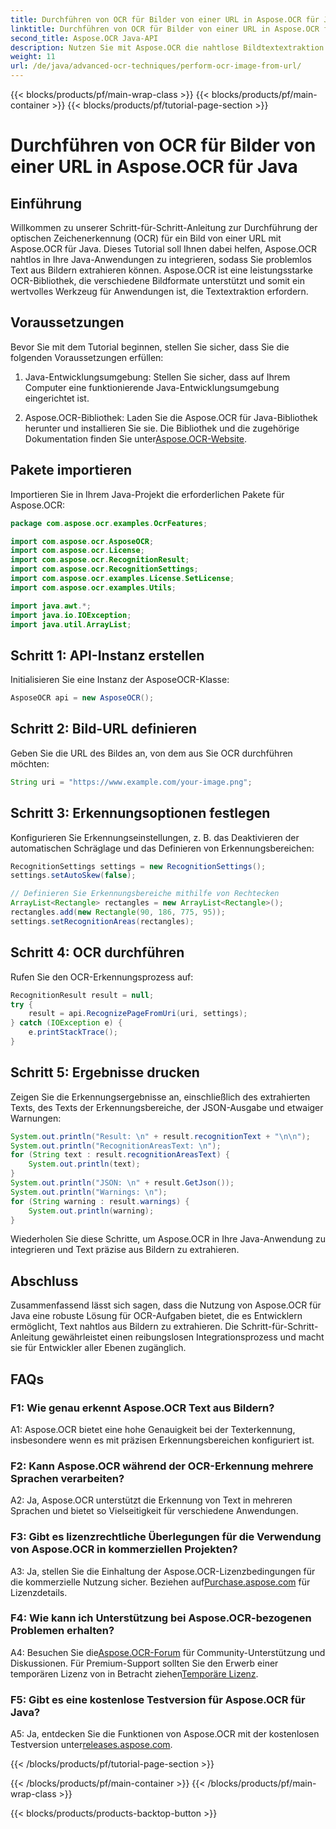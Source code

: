 ```yaml
---
title: Durchführen von OCR für Bilder von einer URL in Aspose.OCR für Java
linktitle: Durchführen von OCR für Bilder von einer URL in Aspose.OCR für Java
second_title: Aspose.OCR Java-API
description: Nutzen Sie mit Aspose.OCR die nahtlose Bildtextextraktion in Java. Hochpräzise OCR mit einfacher Integration.
weight: 11
url: /de/java/advanced-ocr-techniques/perform-ocr-image-from-url/
---
```


{{< blocks/products/pf/main-wrap-class >}}
{{< blocks/products/pf/main-container >}}
{{< blocks/products/pf/tutorial-page-section >}}

# Durchführen von OCR für Bilder von einer URL in Aspose.OCR für Java

## Einführung

Willkommen zu unserer Schritt-für-Schritt-Anleitung zur Durchführung der optischen Zeichenerkennung (OCR) für ein Bild von einer URL mit Aspose.OCR für Java. Dieses Tutorial soll Ihnen dabei helfen, Aspose.OCR nahtlos in Ihre Java-Anwendungen zu integrieren, sodass Sie problemlos Text aus Bildern extrahieren können. Aspose.OCR ist eine leistungsstarke OCR-Bibliothek, die verschiedene Bildformate unterstützt und somit ein wertvolles Werkzeug für Anwendungen ist, die Textextraktion erfordern.

## Voraussetzungen

Bevor Sie mit dem Tutorial beginnen, stellen Sie sicher, dass Sie die folgenden Voraussetzungen erfüllen:

1. Java-Entwicklungsumgebung: Stellen Sie sicher, dass auf Ihrem Computer eine funktionierende Java-Entwicklungsumgebung eingerichtet ist.

2.  Aspose.OCR-Bibliothek: Laden Sie die Aspose.OCR für Java-Bibliothek herunter und installieren Sie sie. Die Bibliothek und die zugehörige Dokumentation finden Sie unter[Aspose.OCR-Website](https://reference.aspose.com/ocr/java/).

## Pakete importieren

Importieren Sie in Ihrem Java-Projekt die erforderlichen Pakete für Aspose.OCR:

```java
package com.aspose.ocr.examples.OcrFeatures;

import com.aspose.ocr.AsposeOCR;
import com.aspose.ocr.License;
import com.aspose.ocr.RecognitionResult;
import com.aspose.ocr.RecognitionSettings;
import com.aspose.ocr.examples.License.SetLicense;
import com.aspose.ocr.examples.Utils;

import java.awt.*;
import java.io.IOException;
import java.util.ArrayList;
```

## Schritt 1: API-Instanz erstellen

Initialisieren Sie eine Instanz der AsposeOCR-Klasse:

```java
AsposeOCR api = new AsposeOCR();
```

## Schritt 2: Bild-URL definieren

Geben Sie die URL des Bildes an, von dem aus Sie OCR durchführen möchten:

```java
String uri = "https://www.example.com/your-image.png";
```

## Schritt 3: Erkennungsoptionen festlegen

Konfigurieren Sie Erkennungseinstellungen, z. B. das Deaktivieren der automatischen Schräglage und das Definieren von Erkennungsbereichen:

```java
RecognitionSettings settings = new RecognitionSettings();
settings.setAutoSkew(false);

// Definieren Sie Erkennungsbereiche mithilfe von Rechtecken
ArrayList<Rectangle> rectangles = new ArrayList<Rectangle>();
rectangles.add(new Rectangle(90, 186, 775, 95));
settings.setRecognitionAreas(rectangles);
```

## Schritt 4: OCR durchführen

Rufen Sie den OCR-Erkennungsprozess auf:

```java
RecognitionResult result = null;
try {
    result = api.RecognizePageFromUri(uri, settings);
} catch (IOException e) {
    e.printStackTrace();
}
```

## Schritt 5: Ergebnisse drucken

Zeigen Sie die Erkennungsergebnisse an, einschließlich des extrahierten Texts, des Texts der Erkennungsbereiche, der JSON-Ausgabe und etwaiger Warnungen:

```java
System.out.println("Result: \n" + result.recognitionText + "\n\n");
System.out.println("RecognitionAreasText: \n");
for (String text : result.recognitionAreasText) {
    System.out.println(text);
}
System.out.println("JSON: \n" + result.GetJson());
System.out.println("Warnings: \n");
for (String warning : result.warnings) {
    System.out.println(warning);
}
```

Wiederholen Sie diese Schritte, um Aspose.OCR in Ihre Java-Anwendung zu integrieren und Text präzise aus Bildern zu extrahieren.

## Abschluss

Zusammenfassend lässt sich sagen, dass die Nutzung von Aspose.OCR für Java eine robuste Lösung für OCR-Aufgaben bietet, die es Entwicklern ermöglicht, Text nahtlos aus Bildern zu extrahieren. Die Schritt-für-Schritt-Anleitung gewährleistet einen reibungslosen Integrationsprozess und macht sie für Entwickler aller Ebenen zugänglich.

## FAQs

### F1: Wie genau erkennt Aspose.OCR Text aus Bildern?

A1: Aspose.OCR bietet eine hohe Genauigkeit bei der Texterkennung, insbesondere wenn es mit präzisen Erkennungsbereichen konfiguriert ist.

### F2: Kann Aspose.OCR während der OCR-Erkennung mehrere Sprachen verarbeiten?

A2: Ja, Aspose.OCR unterstützt die Erkennung von Text in mehreren Sprachen und bietet so Vielseitigkeit für verschiedene Anwendungen.

### F3: Gibt es lizenzrechtliche Überlegungen für die Verwendung von Aspose.OCR in kommerziellen Projekten?

A3: Ja, stellen Sie die Einhaltung der Aspose.OCR-Lizenzbedingungen für die kommerzielle Nutzung sicher. Beziehen auf[Purchase.aspose.com](https://purchase.aspose.com/buy) für Lizenzdetails.

### F4: Wie kann ich Unterstützung bei Aspose.OCR-bezogenen Problemen erhalten?

 A4: Besuchen Sie die[Aspose.OCR-Forum](https://forum.aspose.com/c/ocr/16) für Community-Unterstützung und Diskussionen. Für Premium-Support sollten Sie den Erwerb einer temporären Lizenz von in Betracht ziehen[Temporäre Lizenz](https://purchase.aspose.com/temporary-license/).

### F5: Gibt es eine kostenlose Testversion für Aspose.OCR für Java?

 A5: Ja, entdecken Sie die Funktionen von Aspose.OCR mit der kostenlosen Testversion unter[releases.aspose.com](https://releases.aspose.com/).

{{< /blocks/products/pf/tutorial-page-section >}}

{{< /blocks/products/pf/main-container >}}
{{< /blocks/products/pf/main-wrap-class >}}

{{< blocks/products/products-backtop-button >}}
